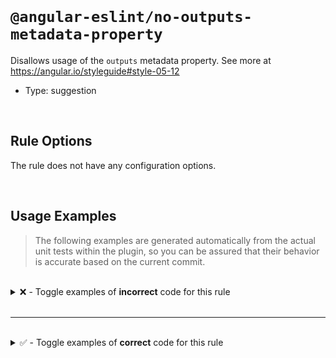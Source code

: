 <!--

  DO NOT EDIT.

  This markdown file was autogenerated using a mixture of the following files as the source of truth for its data:
  - ../../src/rules/no-outputs-metadata-property.ts
  - ../../tests/rules/no-outputs-metadata-property/cases.ts

  In order to update this file, it is therefore those files which need to be updated, as well as potentially the generator script:
  - ../../../../tools/scripts/generate-rule-docs.ts

-->

<br>

# `@angular-eslint/no-outputs-metadata-property`

Disallows usage of the `outputs` metadata property. See more at https://angular.io/styleguide#style-05-12

- Type: suggestion

<br>

## Rule Options

The rule does not have any configuration options.

<br>

## Usage Examples

> The following examples are generated automatically from the actual unit tests within the plugin, so you can be assured that their behavior is accurate based on the current commit.

<br>

<details>
<summary>❌ - Toggle examples of <strong>incorrect</strong> code for this rule</summary>

<br>

#### Default Config

```json
{
  "rules": {
    "@angular-eslint/no-outputs-metadata-property": [
      "error"
    ]
  }
}
```

<br>

#### ❌ Invalid Code

```ts
@Component({
  outputs: [
  ~~~~~~~~~~
    'id: foo'
  ],
  ~
  selector: 'app-test'
})
class Test {}
```

<br>

---

<br>

#### Default Config

```json
{
  "rules": {
    "@angular-eslint/no-outputs-metadata-property": [
      "error"
    ]
  }
}
```

<br>

#### ❌ Invalid Code

```ts
@Directive({
  outputs: [
  ~~~~~~~~~~
    'id: foo'
  ],
  ~
  selector: 'app-test'
})
class Test {}
```

<br>

---

<br>

#### Default Config

```json
{
  "rules": {
    "@angular-eslint/no-outputs-metadata-property": [
      "error"
    ]
  }
}
```

<br>

#### ❌ Invalid Code

```ts
@Component({
  outputs,
  ~~~~~~~
})
class Test {}
```

<br>

---

<br>

#### Default Config

```json
{
  "rules": {
    "@angular-eslint/no-outputs-metadata-property": [
      "error"
    ]
  }
}
```

<br>

#### ❌ Invalid Code

```ts
@Directive({
  outputs: [],
  ~~~~~~~~~~~
})
class Test {}
```

<br>

---

<br>

#### Default Config

```json
{
  "rules": {
    "@angular-eslint/no-outputs-metadata-property": [
      "error"
    ]
  }
}
```

<br>

#### ❌ Invalid Code

```ts
const test = [];
@Component({
  'outputs': test,
  ~~~~~~~~~~~~~~~
})
class Test {}
```

<br>

---

<br>

#### Default Config

```json
{
  "rules": {
    "@angular-eslint/no-outputs-metadata-property": [
      "error"
    ]
  }
}
```

<br>

#### ❌ Invalid Code

```ts
@Directive({
  ['outputs']: undefined,
  ~~~~~~~~~~~~~~~~~~~~~~
})
class Test {}
```

<br>

---

<br>

#### Default Config

```json
{
  "rules": {
    "@angular-eslint/no-outputs-metadata-property": [
      "error"
    ]
  }
}
```

<br>

#### ❌ Invalid Code

```ts
function outputs() {
  return [];
}

@Component({
  [`outputs`]: outputs(),
  ~~~~~~~~~~~~~~~~~~~~~~
})
class Test {}
```

</details>

<br>

---

<br>

<details>
<summary>✅ - Toggle examples of <strong>correct</strong> code for this rule</summary>

<br>

#### Default Config

```json
{
  "rules": {
    "@angular-eslint/no-outputs-metadata-property": [
      "error"
    ]
  }
}
```

<br>

#### ✅ Valid Code

```ts
class Test {}
```

<br>

---

<br>

#### Default Config

```json
{
  "rules": {
    "@angular-eslint/no-outputs-metadata-property": [
      "error"
    ]
  }
}
```

<br>

#### ✅ Valid Code

```ts
@Component()
class Test {}
```

<br>

---

<br>

#### Default Config

```json
{
  "rules": {
    "@angular-eslint/no-outputs-metadata-property": [
      "error"
    ]
  }
}
```

<br>

#### ✅ Valid Code

```ts
@Directive({})
class Test {}
```

<br>

---

<br>

#### Default Config

```json
{
  "rules": {
    "@angular-eslint/no-outputs-metadata-property": [
      "error"
    ]
  }
}
```

<br>

#### ✅ Valid Code

```ts
const options = {};
@Component(options)
class Test {}
```

<br>

---

<br>

#### Default Config

```json
{
  "rules": {
    "@angular-eslint/no-outputs-metadata-property": [
      "error"
    ]
  }
}
```

<br>

#### ✅ Valid Code

```ts
@Directive({
  selector: 'app-test',
  template: 'Hello'
})
class Test {}
```

<br>

---

<br>

#### Default Config

```json
{
  "rules": {
    "@angular-eslint/no-outputs-metadata-property": [
      "error"
    ]
  }
}
```

<br>

#### ✅ Valid Code

```ts
@Component({
  selector: 'app-test',
  queries: {},
})
class Test {}
```

<br>

---

<br>

#### Default Config

```json
{
  "rules": {
    "@angular-eslint/no-outputs-metadata-property": [
      "error"
    ]
  }
}
```

<br>

#### ✅ Valid Code

```ts
const outputs = 'providers';
@Directive({
  [outputs]: [],
})
class Test {}
```

<br>

---

<br>

#### Default Config

```json
{
  "rules": {
    "@angular-eslint/no-outputs-metadata-property": [
      "error"
    ]
  }
}
```

<br>

#### ✅ Valid Code

```ts
@NgModule({
  bootstrap: [Foo]
})
class Test {}
```

</details>

<br>

